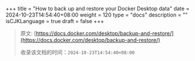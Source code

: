 +++
title = "How to back up and restore your Docker Desktop data"
date = 2024-10-23T14:54:40+08:00
weight = 120
type = "docs"
description = ""
isCJKLanguage = true
draft = false
+++

> 原文: [https://docs.docker.com/desktop/backup-and-restore/](https://docs.docker.com/desktop/backup-and-restore/)
>
> 收录该文档的时间：`2024-10-23T14:54:40+08:00`
